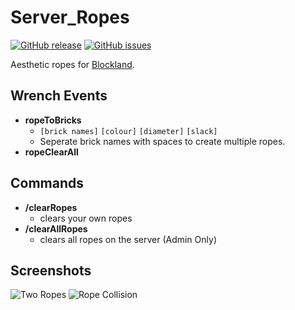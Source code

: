 # Server_Ropes
[![GitHub release](https://img.shields.io/github/release/zapk/Server_Ropes.svg)]() [![GitHub issues](https://img.shields.io/github/issues/zapk/Server_Ropes.svg)](https://github.com/zapk/Server_Ropes/issues)

Aesthetic ropes for [Blockland](http://blockland.us/).

## Wrench Events
- **ropeToBricks**
	-	`[brick names]` `[colour]` `[diameter]` `[slack]`
	- Seperate brick names with spaces to create multiple ropes.
- **ropeClearAll**

## Commands
- **/clearRopes**
	-	clears your own ropes
- **/clearAllRopes**
	- clears all ropes on the server (Admin Only)

## Screenshots
![Two Ropes](http://i.imgur.com/LRZ0rW9.png)
![Rope Collision](http://i.imgur.com/3SNuWIw.png)

